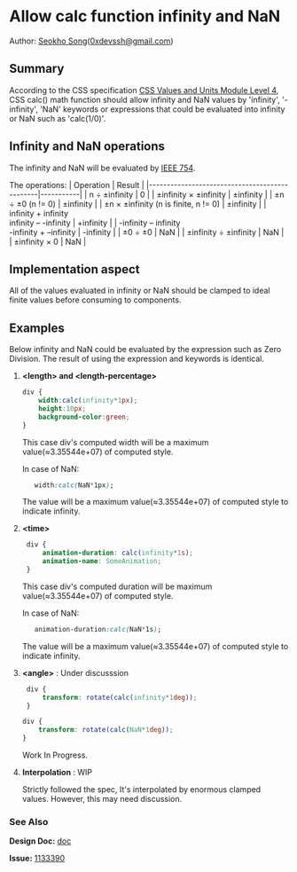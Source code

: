 # Allow calc function infinity and NaN
Author: [Seokho Song](https://github.com/devsdk)(0xdevssh@gmail.com)

## Summary

 According to the CSS specification [CSS Values and Units Module Level 4](https://drafts.csswg.org/css-values/#calc-type-checking), CSS calc() math function should allow infinity and NaN values by 'infinity', '-infinity', 'NaN' keywords or expressions that could be evaluated into infinity or NaN such as 'calc(1/0)'.

## Infinity and NaN operations

The infinity and NaN will be evaluated by [IEEE 754](https://en.wikipedia.org/wiki/IEEE_754). 

The operations: 
| Operation                                     | Result    |
|-----------------------------------------------|-----------|
| n ÷ ±infinity                                 | 0         |
| ±infinity × ±infinity                         | ±infinity |
| ±n ÷ ±0  (n != 0)                             | ±infinity |
| ±n × ±infinity (n is finite, n != 0)          | ±infinity |
| infinity + infinity<br>infinity – -infinity   | +infinity |
| -infinity – infinity<br>  -infinity + –infinity | -infinity |
| ±0 ÷ ±0                                       | NaN       |
| ±infinity ÷ ±infinity                         | NaN       |
| ±infinity × 0                                 | NaN       |

## Implementation aspect

 All of the values evaluated in infinity or NaN should be clamped to ideal finite values before consuming to components.

## Examples
 Below infinity and NaN could be evaluated by the expression such as Zero Division. The result of using the expression and keywords is identical.

1. **\<length> and \<length-percentage>**
    ```CSS
    div {
        width:calc(infinity*1px);
        height:10px;
        background-color:green;
    }
    ```
    
    This case div's computed width will be a maximum value(≈3.35544e+07) of computed style.
     
     In case of NaN:
     ``` CSS
        width:calc(NaN*1px);
     ```
     The value will be a maximum value(≈3.35544e+07) of computed style to indicate infinity.

2. **\<time>**
   ```CSS
    div {
        animation-duration: calc(infinity*1s);
        animation-name: SomeAnimation;
    }
   ```
    This case div's computed duration will be maximum value(≈3.35544e+07) of computed style.
    
     
     In case of NaN:
     ``` CSS
        animation-duration:calc(NaN*1s);
     ```
     The value will be a maximum value(≈3.35544e+07) of computed style to indicate infinity.

3. **\<angle>** : Under discusssion
   ```CSS
    div {
        transform: rotate(calc(infinity*1deg));
    }
   ```
    ```CSS
    div {
        transform: rotate(calc(NaN*1deg));
    }
   ```
   Work In Progress.

4. **Interpolation** : WIP
    
    Strictly followed the spec, It's interpolated by enormous clamped values. However, this may need discussion. 

### See Also

**Design Doc:** [doc](https://docs.google.com/document/d/1kksm8aa5HpCph5NmJEwrCrj2e3p85RORQCr7OSsWAOs/edit?usp=sharing)

**Issue:** [1133390](https://crbug.com/1133390)
